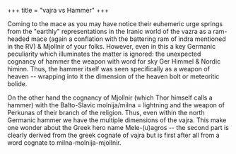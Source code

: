 +++
title = "vajra vs Hammer"
+++


Coming to the mace as you may have notice their euhemeric urge springs from the "earthly" representations in the Iranic world of the vazra as a ram-headed mace (again a conflation with the battering ram of indra mentioned in the RV) & Mjollnir of your folks. However, even in this a key Germanic peculiarity which illuminates the matter is ignored: the unexpected cognancy of hammer the weapon with word for sky Ger Himmel & Nordic himinn. Thus, the hammer itself was seen specifically as a weapon of heaven -- wrapping into it the dimension of the heaven bolt or meteoritic bolide. 

On the other hand the cognancy of Mjollnir (which Thor himself calls a hammer) with the Balto-Slavic molnija/milna = lightning and the weapon of Perkunas of their branch of the religion. Thus, even within the north Germanic hammer we have the multiple dimensions of the vajra. This make one wonder about the Greek hero name Mele-(u)agros -- the second part is clearly derived from the greek cognate of vajra but is first after all from a word cognate to milna-molnija-mjollnir.